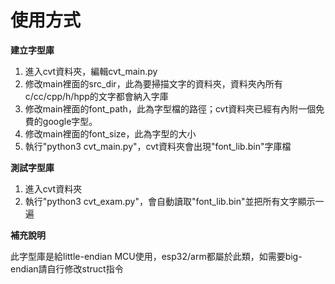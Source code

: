 # 使用方式

**建立字型庫**
1. 進入cvt資料夾，編輯cvt_main.py
2. 修改main裡面的src_dir，此為要掃描文字的資料夾，資料夾內所有c/cc/cpp/h/hpp的文字都會納入字庫
3. 修改main裡面的font_path，此為字型檔的路徑；cvt資料夾已經有內附一個免費的google字型。
4. 修改main裡面的font_size，此為字型的大小
5. 執行"python3 cvt_main.py"，cvt資料夾會出現"font_lib.bin"字庫檔

**測試字型庫**
1. 進入cvt資料夾
2. 執行"python3 cvt_exam.py"，會自動讀取"font_lib.bin"並把所有文字顯示一遍

**補充說明**

此字型庫是給little-endian MCU使用，esp32/arm都屬於此類，如需要big-endian請自行修改struct指令
